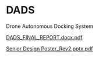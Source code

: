 # DADS
Drone Autonomous Docking System

[DADS_FINAL_REPORT.docx.pdf](https://github.com/user-attachments/files/20703153/DADS_FINAL_REPORT.docx.pdf)

[Senior Design Poster_Rev2.pptx.pdf](https://github.com/user-attachments/files/20703155/Senior.Design.Poster_Rev2.pptx.pdf)
